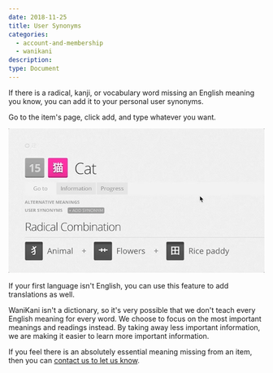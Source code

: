 ```yaml
---
date: 2018-11-25
title: User Synonyms
categories:
  - account-and-membership
  - wanikani
description:
type: Document
---
```


If there is a radical, kanji, or vocabulary word missing an English meaning you know, you can add it to your personal user synonyms.

Go to the item's page, click add, and type whatever you want.

![User Synonyms](/images/cat-user-synonym.gif)

If your first language isn't English, you can use this feature to add translations as well.

WaniKani isn't a dictionary, so it's very possible that we don't teach every English meaning for every word. We choose to focus on the most important meanings and readings instead. By taking away less important information, we are making it easier to learn more important information.

If you feel there is an absolutely essential meaning missing from an item, then you can [contact us to let us know](/account-and-membership/wanikani/contact-page/).
